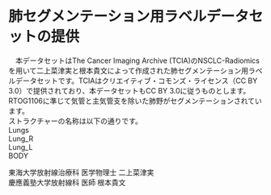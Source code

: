 # 肺セグメンテーション用ラベルデータセットの提供  
　本データセットはThe Cancer Imaging Archive (TCIA)のNSCLC-Radiomicsを用いて二上菜津実と根本貴文によって作成された肺セグメンテーション用ラベルデータセットです。TCIAはクリエイティブ・コモンズ・ライセンス（CC BY 3.0）で提供されており、本データセットもCC BY 3.0に従うものとします。RTOG1106に準じて気管と主気管支を除いた肺野がセグメンテーションされています。  
ストラクチャーの名称は以下の通りです。  
Lungs  
Lung_R  
Lung_L  
BODY  

東海大学放射線治療科 医学物理士 二上菜津実  
慶應義塾大学放射線科 医師 根本貴文